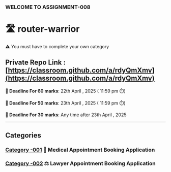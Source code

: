### WELCOME TO ASSIGNMENT-008

# 🛣️ router-warrior

⚠️ You must have to complete your own category

## Private Repo Link : [https://classroom.github.com/a/rdyQmXmv](https://classroom.github.com/a/rdyQmXmv)

**📅 Deadline For 60 marks**: 22th April , 2025 ( 11:59 pm ⏱️)

**📅 Deadline For 50 marks**: 23th April , 2025 ( 11:59 pm ⏱️)

**📅 Deadline For 30 marks**: Any time after 23th April , 2025

---

## Categories
### [Category -001](/C001-req.md)  🏥 Medical Appointment Booking Application
### [Category -002](/C002-req.md)  ⚖️ Lawyer Appointment Booking Application
